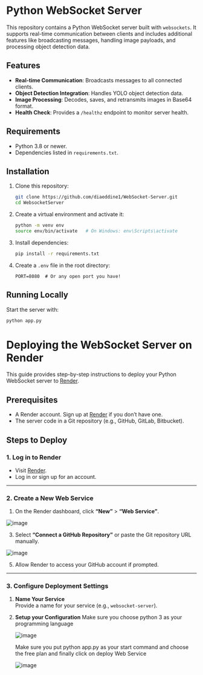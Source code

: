 # Python WebSocket Server

This repository contains a Python WebSocket server built with `websockets`. It supports real-time communication between clients and includes additional features like broadcasting messages, handling image payloads, and processing object detection data.

## Features
- **Real-time Communication**: Broadcasts messages to all connected clients.
- **Object Detection Integration**: Handles YOLO object detection data.
- **Image Processing**: Decodes, saves, and retransmits images in Base64 format.
- **Health Check**: Provides a `/healthz` endpoint to monitor server health.

## Requirements
- Python 3.8 or newer.
- Dependencies listed in `requirements.txt`.

## Installation

1. Clone this repository:
    ```bash
    git clone https://github.com/diaeddine1/WebSocket-Server.git
    cd WebsocketServer
    ```

2. Create a virtual environment and activate it:
    ```bash
    python -m venv env
    source env/bin/activate   # On Windows: env\Scripts\activate
    ```

3. Install dependencies:
    ```bash
    pip install -r requirements.txt
    ```

4. Create a `.env` file in the root directory:
    ```plaintext
    PORT=8080  # Or any open port you have!
    ```

## Running Locally
Start the server with:
```bash
python app.py
```
# Deploying the WebSocket Server on Render

This guide provides step-by-step instructions to deploy your Python WebSocket server to [Render](https://render.com).

## Prerequisites
- A Render account. Sign up at [Render](https://render.com) if you don’t have one.
- The server code in a Git repository (e.g., GitHub, GitLab, Bitbucket).

## Steps to Deploy

### 1. Log in to Render
- Visit [Render](https://render.com).
- Log in or sign up for an account.

---

### 2. Create a New Web Service
1. On the Render dashboard, click **“New”** > **“Web Service”**.
   
![image](https://github.com/user-attachments/assets/8bca330d-5617-480b-83c5-b8e53be47d14)

3. Select **“Connect a GitHub Repository”** or paste the Git repository URL manually.

![image](https://github.com/user-attachments/assets/96481398-36d8-471e-81cf-efd89d2642ee)

5. Allow Render to access your GitHub account if prompted.

---

### 3. Configure Deployment Settings
1. **Name Your Service**  
   Provide a name for your service (e.g., `websocket-server`).
    
2. **Setup your Configuration**
  Make sure you choose python 3 as your programming language
   
   ![image](https://github.com/user-attachments/assets/c0bcbc02-b949-4f40-b94e-41176d2e6533)

    Make sure you put python app.py as your start command and choose the free plan and finally click on deploy Web Service
   
   ![image](https://github.com/user-attachments/assets/ddcaad7a-ad98-4886-a6b9-f874d80c63a9)



